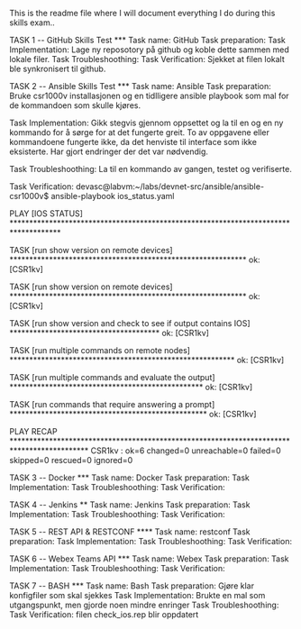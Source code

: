 

This is the readme file where I will document everything I do during this skills exam..

TASK 1 -- GitHub Skills Test *** Task name: GitHub 
Task preparation: 
Task Implementation: Lage ny reposotory på github og koble dette sammen med lokale filer.
Task Troubleshoothing: 
Task Verification: Sjekket at filen lokalt ble synkronisert til github. 

TASK 2 -- Ansible Skills Test *** Task name: Ansible 
Task preparation: Bruke csr1000v installasjonen og en tidlligere ansible playbook som mal for de kommandoen som skulle kjøres.

Task Implementation: Gikk stegvis gjennom oppsettet og la til en og en ny kommando for å sørge for at det fungerte greit. To av oppgavene eller kommandoene fungerte ikke, da det henviste til interface som ikke eksisterte. Har gjort endringer der det var nødvendig.

Task Troubleshoothing: La til en kommando av gangen, testet og verifiserte. 

Task Verification:
devasc@labvm:~/labs/devnet-src/ansible/ansible-csr1000v$ ansible-playbook ios_status.yaml 

PLAY [IOS STATUS] ************************************************************************************

TASK [run show version on remote devices] ************************************************************
ok: [CSR1kv]

TASK [run show version on remote devices] ************************************************************
ok: [CSR1kv]

TASK [run show version and check to see if output contains IOS] **************************************
ok: [CSR1kv]

TASK [run multiple commands on remote nodes] *********************************************************
ok: [CSR1kv]

TASK [run multiple commands and evaluate the output] *************************************************
ok: [CSR1kv]

TASK [run commands that require answering a prompt] **************************************************
ok: [CSR1kv]

PLAY RECAP *******************************************************************************************
CSR1kv                     : ok=6    changed=0    unreachable=0    failed=0    skipped=0    rescued=0    ignored=0   

TASK 3 -- Docker *** Task name: Docker 
Task preparation: 
Task Implementation: 
Task Troubleshoothing: 
Task Verification:

TASK 4 -- Jenkins ** Task name: Jenkins Task preparation: Task Implementation: Task Troubleshoothing: Task Verification:

TASK 5 -- REST API & RESTCONF **** Task name: restconf Task preparation: Task Implementation: Task Troubleshoothing: Task Verification:

TASK 6 -- Webex Teams API *** Task name: Webex Task preparation: Task Implementation: Task Troubleshoothing: Task Verification:

TASK 7 -- BASH *** Task name: Bash 
Task preparation: Gjøre klar konfigfiler som skal sjekkes
Task Implementation: Brukte en mal som utgangspunkt, men gjorde noen mindre enringer
Task Troubleshoothing: 
Task Verification: filen check_ios.rep blir oppdatert

